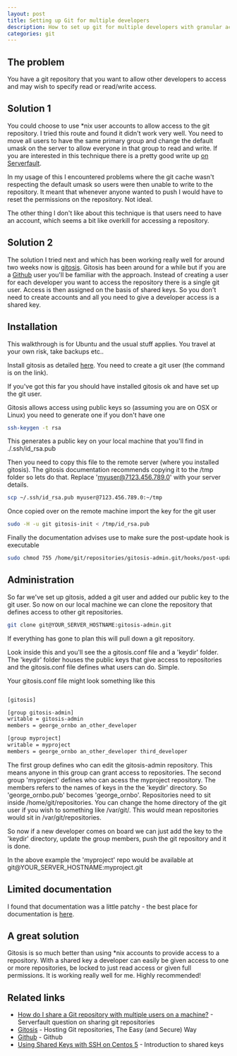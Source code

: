 ```yaml
--- 
layout: post
title: Setting up Git for multiple developers
description: How to set up git for multiple developers with granular access permissions
categories: git
---
```


## The problem

You have a git repository that you want to allow other developers to access and may wish to specify read or read/write access. 

## Solution 1

You could choose to use *nix user accounts to allow access to the git repository. I tried this route and found it didn't work very well. You need to move all users to have the same primary group and change the default umask on the server to allow everyone in that group to read and write. If you are interested in this technique there is a pretty good write up [on Serverfault][1].

In my usage of this I encountered problems where the git cache wasn't respecting the default umask so users were then unable to write to the repository. It meant that whenever anyone wanted to push I would have to reset the permissions on the repository. Not ideal. 

The other thing I don't like about this technique is that users need to have an account, which seems a bit like overkill for accessing a repository.

## Solution 2

The solution I tried next and which has been working really well for around two weeks now is [gitosis][2]. Gitosis has been around for a while but if you are a [Github][3] user you'll be familiar with the approach. Instead of creating a user for each developer you want to access the repository there is a single git user. Access is then assigned on the basis of shared keys. So you don't need to create accounts and all you need to give a developer access is a shared key. 

## Installation

This walkthrough is for Ubuntu and the usual stuff applies. You travel at your own risk, take backups etc..

Install gitosis as detailed [here][2]. You need to create a git user (the command is on the link). 

If you've got this far you should have installed gitosis ok and have set up the git user.

Gitosis allows access using public keys so (assuming you are on OSX or Linux) you need to generate one if you don't have one

``` bash 
ssh-keygen -t rsa
```

This generates a public key on your local machine that you'll find in ./.ssh/id_rsa.pub

Then you need to copy this file to the remote server (where you installed gitosis). The gitosis documentation recommends copying it to the /tmp folder so lets do that. Replace 'myuser@7123.456.789.0' with your server details. 

``` bash 
scp ~/.ssh/id_rsa.pub myuser@7123.456.789.0:~/tmp
```

Once copied over on the remote machine import the key for the git user 

``` bash 
sudo -H -u git gitosis-init < /tmp/id_rsa.pub
```

Finally the documentation advises use to make sure the post-update hook is executable

``` bash 
sudo chmod 755 /home/git/repositories/gitosis-admin.git/hooks/post-update
```

## Administration

So far we've set up gitosis, added a git user and added our public key to the git user. So now on our local machine we can clone the repository that defines access to other git repositories.

``` bash 
git clone git@YOUR_SERVER_HOSTNAME:gitosis-admin.git
```

If everything has gone to plan this will pull down a git repository. 

Look inside this and you'll see the a gitosis.conf file and a 'keydir' folder. The 'keydir' folder houses the public keys that give access to repositories and the gitosis.conf file defines what users can do. Simple. 

Your gitosis.conf file might look something like this

``` bash 

[gitosis]

[group gitosis-admin]
writable = gitosis-admin
members = george_ornbo an_other_developer

[group myproject]
writable = myproject
members = george_ornbo an_other_developer third_developer 

```

The first group defines who can edit the gitosis-admin repository. This means anyone in this group can grant access to repositories. The second group 'myproject' defines who can acess the myproject repository. The members refers to the names of keys in the the 'keydir' directory. So 'george\_ornbo.pub' becomes 'george\_ornbo'. Repositories need to sit inside /home/git/repositories. You can change the home directory of the git user if you wish to something like /var/git/. This would mean repositories would sit in /var/git/repositories. 

So now if a new developer comes on board we can just add the key to the 'keydir' directory, update the group members, push the git repository and it is done.

In the above example the 'myproject' repo would be available at git@YOUR\_SERVER\_HOSTNAME:myproject.git

## Limited documentation

I found that documentation was a little patchy - the best place for documentation is [here][2].

## A great solution

Gitosis is so much better than using *nix accounts to provide access to a repository. With a shared key a developer can easily be given access to one or more repositories, be locked to just read access or given full permissions. It is working really well for me. Highly recommended!

## Related links

* [How do I share a Git repository with multiple users on a machine?][1] - Serverfault question on sharing git repositories
* [Gitosis][2] - Hosting Git repositories, The Easy (and Secure) Way
* [Github][3] - Github
* [Using Shared Keys with SSH on Centos 5][4] - Introduction to shared keys

[1]: http://serverfault.com/questions/26954/how-do-i-share-a-git-repository-with-multiple-users-on-a-machine
[2]: http://scie.nti.st/2007/11/14/hosting-git-repositories-the-easy-and-secure-way
[3]: http://github.com/
[4]: http://shapeshed.com/journal/using_shared_keys_with_ssh_on_centos_5/
	
